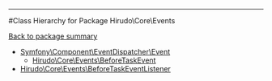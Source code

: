 - - -

#Class Hierarchy for Package Hirudo\Core\Events

<div><a href='https://github.com/JeyDotC/Hirudo-docs/blob/master/Hirudo/Core/Events/'>Back to package summary</a></div>

<ul>
<li><a href="https://github.com/JeyDotC/Hirudo-docs/blob/master/Symfony/Component/EventDispatcher/Event.md">Symfony\Component\EventDispatcher\Event</a><ul>
<li><a href="https://github.com/JeyDotC/Hirudo-docs/blob/master/Hirudo/Core/Events/BeforeTaskEvent.md">Hirudo\Core\Events\BeforeTaskEvent</a></li>
</ul>
</li>
<li><a href="https://github.com/JeyDotC/Hirudo-docs/blob/master/Hirudo/Core/Events/BeforeTaskEventListener.md">Hirudo\Core\Events\BeforeTaskEventListener</a></li>
</ul>
